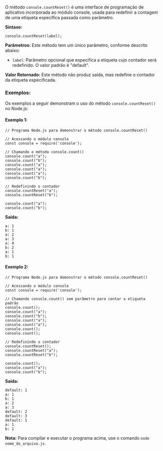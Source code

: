 O método `console.countReset()` é uma interface de programação de aplicativo incorporada ao módulo console, usada para redefinir a contagem de uma etiqueta específica passada como parâmetro.

**Sintaxe:**

```
console.countReset(label);
```

**Parâmetros:** Este método tem um único parâmetro, conforme descrito abaixo:

- `label`: Parâmetro opcional que especifica a etiqueta cujo contador será redefinido. O valor padrão é "default".

**Valor Retornado:** Este método não produz saída, mas redefine o contador da etiqueta especificada.

### Exemplos:

Os exemplos a seguir demonstram o uso do método `console.countReset()` no Node.js:

#### Exemplo 1:

```
// Programa Node.js para demonstrar o método console.countReset()

// Acessando o módulo console
const console = require('console');

// Chamando o método console.count()
console.count("a");
console.count("b");
console.count("a");
console.count("a");
console.count("a");
console.count("b");

// Redefinindo o contador
console.countReset("a");
console.countReset("b");

console.count("a");
console.count("b");
```

**Saída:**

```
a: 1
b: 1
a: 2
a: 3
a: 4
b: 2
a: 1
b: 1
```

#### Exemplo 2:

```
// Programa Node.js para demonstrar o método console.countReset()

// Acessando o módulo console
const console = require('console');

// Chamando console.count() sem parâmetro para contar a etiqueta padrão
console.count();
console.count("a");
console.count("b");
console.count("a");
console.count("a");
console.count();
console.count();

// Redefinindo o contador
console.countReset();
console.countReset("a");
console.countReset("b");

console.count();
console.count("a");
console.count("b");
```

**Saída:**

```
default: 1
a: 1
b: 1
a: 2
a: 3
default: 2
default: 3
default: 1
a: 1
b: 1
```

**Nota:** Para compilar e executar o programa acima, use o comando `node nome_do_arquivo.js`.



